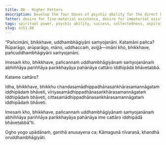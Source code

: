 ```yaml
---
title: 86 - Higher Fetters
description: Develop the four bases of psychic ability for the direct knowledge, full understanding, complete exhaustion, and abandonment of the five higher fetters.
fetter: desire for fine-material existence, desire for immaterial existence, conceit, restlessness, ignorance
tags: spiritual power, psychic ability, success, collectedness, aspiration, persistence, energy, mind, investigation, reflection, close examination, higher fetters, sn, sn45-56, sn51
slug: sn51.86
---
```


“Pañcimāni, bhikkhave, uddhambhāgiyāni saṁyojanāni. Katamāni pañca? Rūparāgo, arūparāgo, māno, uddhaccaṁ, avijjā—imāni kho, bhikkhave, pañcuddhambhāgiyāni saṁyojanāni.

Imesaṁ kho, bhikkhave, pañcannaṁ uddhambhāgiyānaṁ saṁyojanānaṁ abhiññāya pariññāya parikkhayāya pahānāya cattāro iddhipādā bhāvetabbā.

Katame cattāro?

Idha, bhikkhave, bhikkhu chandasamādhippadhānasaṅkhārasamannāgataṁ iddhipādaṁ bhāveti, vīriyasamādhippadhānasaṅkhārasamannāgataṁ iddhipādaṁ bhāveti, cittasamādhippadhānasaṅkhārasamannāgataṁ iddhipādaṁ bhāveti.

Imesaṁ kho, bhikkhave, pañcannaṁ uddhambhāgiyānaṁ saṁyojanānaṁ abhiññāya pariññāya parikkhayāya pahānāya ime cattāro iddhipādā bhāvetabbā”ti.

Ogho yogo upādānaṁ,
ganthā anusayena ca;
Kāmaguṇā nīvaraṇā,
khandhā oruddhambhāgiyāti.
